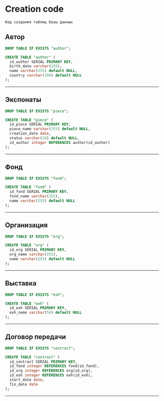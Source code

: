 # Creation code

`Код создания таблиц базы данных`

## Автор
```sql
DROP TABLE IF EXISTS "author";

CREATE TABLE "author" (
  id_author SERIAL PRIMARY KEY,
  birth_date varchar(255),
  name varchar(255) default NULL,
  country varchar(100) default NULL
);
```

---

## Экспонаты
```sql
DROP TABLE IF EXISTS "piece";

CREATE TABLE "piece" (
  id_piece SERIAL PRIMARY KEY,
  piece_name varchar(255) default NULL,
  creation_date date,
  status varchar(10) default NULL,
  id_author integer REFERENCES author(id_author)
);
```

---

## Фонд
```sql
DROP TABLE IF EXISTS "fond";

CREATE TABLE "fond" (
  id_fond SERIAL PRIMARY KEY,
  fond_name varchar(255),
  name varchar(255) default NULL
);
```

---

## Организация
```sql
DROP TABLE IF EXISTS "org";

CREATE TABLE "org" (
  id_org SERIAL PRIMARY KEY,
  org_name varchar(255),
  name varchar(255) default NULL
);
```

---

## Выставка
```sql
DROP TABLE IF EXISTS "exh";

CREATE TABLE "exh" (
  id_exh SERIAL PRIMARY KEY,
  exh_name varchar(50) default NULL
);
```

---

## Договор передачи
```sql
DROP TABLE IF EXISTS "contract";

CREATE TABLE "contract" (
  id_contract SERIAL PRIMARY KEY,
  id_fond integer REFERENCES fond(id_fond),
  id_org integer REFERENCES org(id_org),
  id_exh integer REFERENCES exh(id_exh),
  start_date date,
  fin_date date
);
```

---